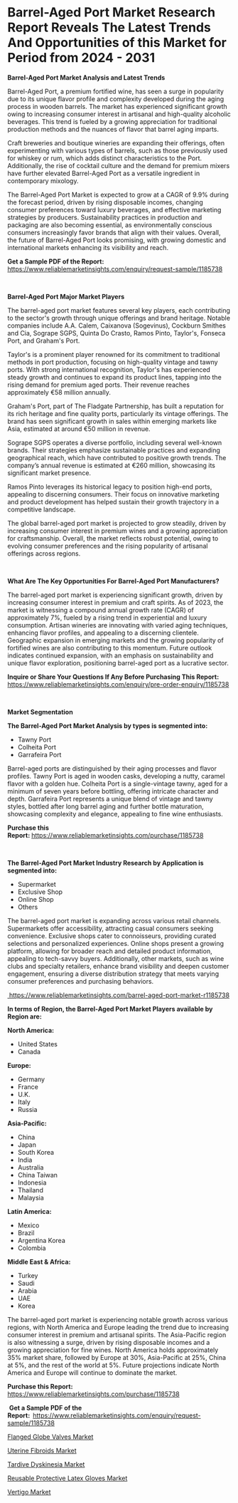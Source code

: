 <p><h1>Barrel-Aged Port Market Research Report Reveals The Latest Trends And Opportunities of this Market for Period from 2024 - 2031</h1></p><p><strong>Barrel-Aged Port Market Analysis and Latest Trends</strong></p>
<p><p>Barrel-Aged Port, a premium fortified wine, has seen a surge in popularity due to its unique flavor profile and complexity developed during the aging process in wooden barrels. The market has experienced significant growth owing to increasing consumer interest in artisanal and high-quality alcoholic beverages. This trend is fueled by a growing appreciation for traditional production methods and the nuances of flavor that barrel aging imparts. </p><p>Craft breweries and boutique wineries are expanding their offerings, often experimenting with various types of barrels, such as those previously used for whiskey or rum, which adds distinct characteristics to the Port. Additionally, the rise of cocktail culture and the demand for premium mixers have further elevated Barrel-Aged Port as a versatile ingredient in contemporary mixology.</p><p>The Barrel-Aged Port Market is expected to grow at a CAGR of 9.9% during the forecast period, driven by rising disposable incomes, changing consumer preferences toward luxury beverages, and effective marketing strategies by producers. Sustainability practices in production and packaging are also becoming essential, as environmentally conscious consumers increasingly favor brands that align with their values. Overall, the future of Barrel-Aged Port looks promising, with growing domestic and international markets enhancing its visibility and reach.</p></p>
<p><strong>Get a Sample PDF of the Report:&nbsp;</strong> <a href="https://www.reliablemarketinsights.com/enquiry/request-sample/1185738?utm_campaign=1602&utm_medium=2&utm_source=Github&utm_content=ia&utm_term=22102024&utm_id=barrel-aged-port">https://www.reliablemarketinsights.com/enquiry/request-sample/1185738</a></p>
<p>&nbsp;</p>
<p><strong>Barrel-Aged Port Major Market Players</strong></p>
<p><p>The barrel-aged port market features several key players, each contributing to the sector's growth through unique offerings and brand heritage. Notable companies include A.A. Calem, Caixanova (Sogevinus), Cockburn Smithes and Cia, Sogrape SGPS, Quinta Do Crasto, Ramos Pinto, Taylor's, Fonseca Port, and Graham's Port.</p><p>Taylor's is a prominent player renowned for its commitment to traditional methods in port production, focusing on high-quality vintage and tawny ports. With strong international recognition, Taylor's has experienced steady growth and continues to expand its product lines, tapping into the rising demand for premium aged ports. Their revenue reaches approximately €58 million annually.</p><p>Graham's Port, part of The Fladgate Partnership, has built a reputation for its rich heritage and fine quality ports, particularly its vintage offerings. The brand has seen significant growth in sales within emerging markets like Asia, estimated at around €50 million in revenue.</p><p>Sogrape SGPS operates a diverse portfolio, including several well-known brands. Their strategies emphasize sustainable practices and expanding geographical reach, which have contributed to positive growth trends. The company’s annual revenue is estimated at €260 million, showcasing its significant market presence.</p><p>Ramos Pinto leverages its historical legacy to position high-end ports, appealing to discerning consumers. Their focus on innovative marketing and product development has helped sustain their growth trajectory in a competitive landscape.</p><p>The global barrel-aged port market is projected to grow steadily, driven by increasing consumer interest in premium wines and a growing appreciation for craftsmanship. Overall, the market reflects robust potential, owing to evolving consumer preferences and the rising popularity of artisanal offerings across regions.</p></p>
<p>&nbsp;</p>
<p><strong>What Are The Key Opportunities For Barrel-Aged Port Manufacturers?</strong></p>
<p><p>The barrel-aged port market is experiencing significant growth, driven by increasing consumer interest in premium and craft spirits. As of 2023, the market is witnessing a compound annual growth rate (CAGR) of approximately 7%, fueled by a rising trend in experiential and luxury consumption. Artisan wineries are innovating with varied aging techniques, enhancing flavor profiles, and appealing to a discerning clientele. Geographic expansion in emerging markets and the growing popularity of fortified wines are also contributing to this momentum. Future outlook indicates continued expansion, with an emphasis on sustainability and unique flavor exploration, positioning barrel-aged port as a lucrative sector.</p></p>
<p><strong>Inquire or Share Your Questions If Any Before Purchasing This Report:</strong> <a href="https://www.reliablemarketinsights.com/enquiry/pre-order-enquiry/1185738?utm_campaign=1602&utm_medium=2&utm_source=Github&utm_content=ia&utm_term=22102024&utm_id=barrel-aged-port">https://www.reliablemarketinsights.com/enquiry/pre-order-enquiry/1185738</a></p>
<p>&nbsp;</p>
<p><strong>Market Segmentation</strong></p>
<p><strong>The Barrel-Aged Port Market Analysis by types is segmented into:</strong></p>
<p><ul><li>Tawny Port</li><li>Colheita Port</li><li>Garrafeira Port</li></ul></p>
<p><p>Barrel-aged ports are distinguished by their aging processes and flavor profiles. Tawny Port is aged in wooden casks, developing a nutty, caramel flavor with a golden hue. Colheita Port is a single-vintage tawny, aged for a minimum of seven years before bottling, offering intricate character and depth. Garrafeira Port represents a unique blend of vintage and tawny styles, bottled after long barrel aging and further bottle maturation, showcasing complexity and elegance, appealing to fine wine enthusiasts.</p></p>
<p><strong>Purchase this Report:&nbsp;</strong><a href="https://www.reliablemarketinsights.com/purchase/1185738?utm_campaign=1602&utm_medium=2&utm_source=Github&utm_content=ia&utm_term=22102024&utm_id=barrel-aged-port">https://www.reliablemarketinsights.com/purchase/1185738</a></p>
<p>&nbsp;</p>
<p><strong>The Barrel-Aged Port Market Industry Research by Application is segmented into:</strong></p>
<p><ul><li>Supermarket</li><li>Exclusive Shop</li><li>Online Shop</li><li>Others</li></ul></p>
<p><p>The barrel-aged port market is expanding across various retail channels. Supermarkets offer accessibility, attracting casual consumers seeking convenience. Exclusive shops cater to connoisseurs, providing curated selections and personalized experiences. Online shops present a growing platform, allowing for broader reach and detailed product information, appealing to tech-savvy buyers. Additionally, other markets, such as wine clubs and specialty retailers, enhance brand visibility and deepen customer engagement, ensuring a diverse distribution strategy that meets varying consumer preferences and purchasing behaviors.</p></p>
<p><a href="https://www.reliablemarketinsights.com/barrel-aged-port-market-r1185738?utm_campaign=1602&utm_medium=2&utm_source=Github&utm_content=ia&utm_term=22102024&utm_id=barrel-aged-port">&nbsp;https://www.reliablemarketinsights.com/barrel-aged-port-market-r1185738</a></p>
<p><strong>In terms of Region, the Barrel-Aged Port Market Players available by Region are:</strong></p>
<p>
    <p> <strong> North America: </strong>
        <ul>
            <li>United States</li>
            <li>Canada</li>
        </ul>
        </p> 
    <p> <strong> Europe: </strong>
        <ul>
            <li>Germany</li>
            <li>France</li>
            <li>U.K.</li>
            <li>Italy</li>
            <li>Russia</li>
        </ul>
        </p> 
    <p> <strong> Asia-Pacific: </strong>
        <ul>
            <li>China</li>
            <li>Japan</li>
            <li>South Korea</li>
            <li>India</li>
            <li>Australia</li>
            <li>China Taiwan</li>
            <li>Indonesia</li>
            <li>Thailand</li>
            <li>Malaysia</li>
        </ul>
        </p> 
    <p> <strong> Latin America: </strong>
        <ul>
            <li>Mexico</li>
            <li>Brazil</li>
            <li>Argentina Korea</li>
            <li>Colombia</li>
        </ul>
        </p> 
    <p> <strong> Middle East & Africa: </strong>
        <ul>
            <li>Turkey</li>
            <li>Saudi</li>
            <li>Arabia</li>
            <li>UAE</li>
            <li>Korea</li>
        </ul>
    </p>
    </p>
<p><p>The barrel-aged port market is experiencing notable growth across various regions, with North America and Europe leading the trend due to increasing consumer interest in premium and artisanal spirits. The Asia-Pacific region is also witnessing a surge, driven by rising disposable incomes and a growing appreciation for fine wines. North America holds approximately 35% market share, followed by Europe at 30%, Asia-Pacific at 25%, China at 5%, and the rest of the world at 5%. Future projections indicate North America and Europe will continue to dominate the market.</p></p>
<p><strong>Purchase this Report: </strong><a href="https://www.reliablemarketinsights.com/purchase/1185738?utm_campaign=1602&utm_medium=2&utm_source=Github&utm_content=ia&utm_term=22102024&utm_id=barrel-aged-port">https://www.reliablemarketinsights.com/purchase/1185738</a></p>
<p>&nbsp;<strong>Get a Sample PDF of the Report:&nbsp;&nbsp;</strong><a href="https://www.reliablemarketinsights.com/enquiry/request-sample/1185738?utm_campaign=1602&utm_medium=2&utm_source=Github&utm_content=ia&utm_term=22102024&utm_id=barrel-aged-port">https://www.reliablemarketinsights.com/enquiry/request-sample/1185738</a></p>
<p><strong></strong></p>
<p><p><a href="https://issuu.com/reportprime-2/docs/flanged-globe-valves-market-size-20_b3ae7d2c48073e?utm_campaign=1602&utm_medium=2&utm_source=Github&utm_content=ia&utm_term=22102024&utm_id=barrel-aged-port">Flanged Globe Valves Market</a></p><p><a href="https://www.linkedin.com/pulse/disruption-innovation-uterine-fibroids-industry-market-analysis-siybf?utm_campaign=1602&utm_medium=2&utm_source=Github&utm_content=ia&utm_term=22102024&utm_id=barrel-aged-port">Uterine Fibroids Market</a></p><p><a href="https://www.linkedin.com/pulse/market-dynamics-future-trends-global-tardive-dyskinesia-sector-7hnlf?utm_campaign=1602&utm_medium=2&utm_source=Github&utm_content=ia&utm_term=22102024&utm_id=barrel-aged-port">Tardive Dyskinesia Market</a></p><p><a href="https://github.com/rahu1506/Market-Research-Report-List-6/blob/main/reusable-protective-latex-gloves-market.md?utm_campaign=1602&utm_medium=2&utm_source=Github&utm_content=ia&utm_term=22102024&utm_id=barrel-aged-port">Reusable Protective Latex Gloves Market</a></p><p><a href="https://www.linkedin.com/pulse/vertigo-revenue-growth-report-2024-2031-flagshipin-8pbdf?utm_campaign=1602&utm_medium=2&utm_source=Github&utm_content=ia&utm_term=22102024&utm_id=barrel-aged-port">Vertigo Market</a></p></p>